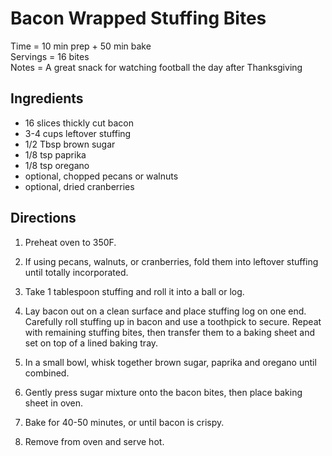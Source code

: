 Bacon Wrapped Stuffing Bites
=====
Time = 10 min prep + 50 min bake \
Servings = 16 bites \
Notes = A great snack for watching football the day after Thanksgiving

**Ingredients**
----
- 16 slices thickly cut bacon
- 3-4 cups leftover stuffing
- 1/2 Tbsp brown sugar
- 1/8 tsp paprika
- 1/8 tsp oregano
- optional, chopped pecans or walnuts
- optional, dried cranberries

**Directions**
-----
1. Preheat oven to 350F.

2. If using pecans, walnuts, or cranberries, fold them into leftover stuffing until totally incorporated.

3. Take 1 tablespoon stuffing and roll it into a ball or log.

4. Lay bacon out on a clean surface and place stuffing log on one end. Carefully roll stuffing up in bacon and use a toothpick to secure. Repeat with remaining stuffing bites, then transfer them to a baking sheet and set on top of a lined baking tray.

5. In a small bowl, whisk together brown sugar, paprika and oregano until combined.

6. Gently press sugar mixture onto the bacon bites, then place baking sheet in oven.

7. Bake for 40-50 minutes, or until bacon is crispy. 

8. Remove from oven and serve hot. 
